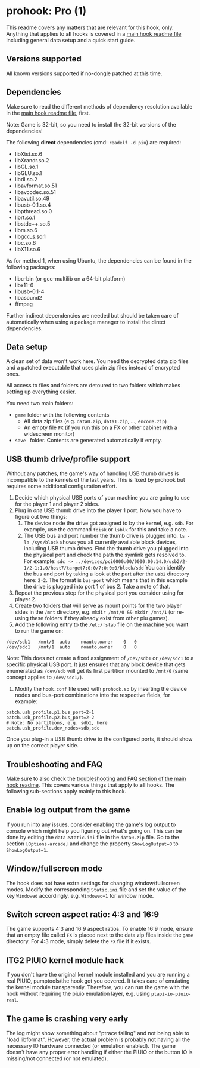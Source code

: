 # prohook: Pro (1)
This readme covers any matters that are relevant for this hook, only. Anything that applies to **all** hooks is covered
in a [main hook readme file](../hook.md) including general data setup and a quick start guide.

## Versions supported
All known versions supported if no-dongle patched at this time.

## Dependencies
Make sure to read the different methods of dependency resolution available in the [main hook readme file](../hook.md),
first.

Note: Game is 32-bit, so you need to install the 32-bit versions of the dependencies!

The following **direct** dependencies (cmd: `readelf -d piu`) are required:
* libXtst.so.6
* libXrandr.so.2
* libGL.so.1
* libGLU.so.1
* libdl.so.2
* libavformat.so.51
* libavcodec.so.51
* libavutil.so.49
* libusb-0.1.so.4
* libpthread.so.0
* librt.so.1
* libstdc++.so.5
* libm.so.6
* libgcc_s.so.1
* libc.so.6
* libX11.so.6

As for method 1, when using Ubuntu, the dependencies can be found in the following packages:
* libc-bin (or gcc-multilib on a 64-bit platform)
* libx11-6
* libusb-0.1-4
* libasound2
* ffmpeg

Further indirect dependencies are needed but should be taken care of automatically when using a package manager to
install the direct dependencies.

## Data setup
A clean set of data won't work here. You need the decrypted data zip files and a patched executable that uses plain zip
files instead of encrypted ones.

All access to files and folders are detoured to two folders which makes setting up everything easier.

You need two main folders:
* `game` folder with the following contents
    * All data zip files (e.g. `data0.zip`, `data1.zip`, ..., `encore.zip`)
    * An empty file `FX` (if you run this on a FX or other cabinet with a widescreen monitor)
* `save ` folder. Contents are generated automatically if empty.

## USB thumb drive/profile support
Without any patches, the game's way of handling USB thumb drives is incompatible to the kernels of the last years.
This is fixed by prohook but requires some additional configuration effort.

1. Decide which physical USB ports of your machine you are going to use for the player 1 and player 2 sides. 
1. Plug in *one* USB thumb drive into the player 1 port. Now you have to figure out two things:
    1. The device node the drive got assigned to by the kernel, e.g. `sdb`. For example, use the command `fdisk` or
    `lsblk` for this and take a note.
    1. The USB bus and port number the thumb drive is plugged into. `ls -la /sys/block` shows you all currently
    available block devices, including USB thumb drives. Find the thumb drive you plugged into the physical port and
    check the path the symlink gets resolved to. For example: 
    `sdc -> ../devices/pci0000:00/0000:00:14.0/usb2/2-1/2-1:1.0/host7/target7:0:0/7:0:0:0/block/sdd`
    You can identify the bus and port by taking a look at the part after the `usb2` directory here: `2-2`. The format
    is `bus-port` which means that in this example the drive is plugged into port 1 of bus 2. Take a note of that.
1. Repeat the previous step for the physical port you consider using for player 2.
1. Create two folders that will serve as mount points for the two player sides in the `/mnt` directory, e.g. 
`mkdir /mnt/0 && mkdir /mnt/1` (or re-using these folders if they already exist from other piu games).
1. Add the following entry to the `/etc/fstab` file on the machine you want to run the game on:
```text
/dev/sdb1	/mnt/0	auto	noauto,owner	0	0
/dev/sdc1	/mnt/1	auto	noauto,owner	0	0
```
Note: This does not create a fixed assignment of `/dev/sdb1` or `/dev/sdc1` to a specific physical USB port. It just
ensures that any block device that gets enumerated as `/dev/sdb` will get its first partition mounted to `/mnt/0`
(same concept applies to `/dev/sdc1/`).
1. Modify the `hook.conf` file used with `prohook.so` by inserting the device nodes and bus-port combinations into the
respective fields, for example:
```text
patch.usb_profile.p1.bus_port=2-1
patch.usb_profile.p2.bus_port=2-2
# Note: No partitions, e.g. sdb1, here
patch.usb_profile.dev_nodes=sdb,sdc
```

Once you plug-in a USB thumb drive to the configured ports, it should show up on the correct player side.

## Troubleshooting and FAQ
Make sure to also check the
[troubleshooting and FAQ section of the main hook readme](../hook.md#troubleshooting-and-faq). This covers various
things that apply to **all** hooks. The following sub-sections apply mainly to this hook.

## Enable log output from the game
If you run into any issues, consider enabling the game's log output to console which might help you figuring out
what's going on. This can be done by editing the `data.Static.ini` file in the `data0.zip` file. Go to the section
`[Options-arcade]` and change the property `ShowLogOutput=0` to `ShowLogOutput=1`.

## Window/fullscreen mode
The hook does not have extra settings for changing window/fullscreen modes. Modify the corresponding `Static.ini` file
and set the value of the key `Windowed` accordingly, e.g. `Windowed=1` for window mode.

## Switch screen aspect ratio: 4:3 and 16:9
The game supports 4:3 and 16:9 aspect ratios. To enable 16:9 mode, ensure that an empty file called `FX` is placed
next to the data zip files inside the `game` directory. For 4:3 mode, simply delete the `FX` file if it exists.

## ITG2 PIUIO kernel module hack
If you don't have the original kernel module installed and you are running a real PIUIO, pumptools/the hook got you
covered. It takes care of emulating the kernel module transparently. Therefore, you can run the game with the hook
without requiring the piuio emulation layer, e.g. using `ptapi-io-piuio-real`.

## The game is crashing very early
The log might show something about "ptrace failing" and not being able to "load libformat". However, the actual problem
is probably not having all the necessary IO hardware connected (or emulation enabled). The game doesn't have any proper
error handling if either the PIUIO or the button IO is missing/not connected (or not emulated).